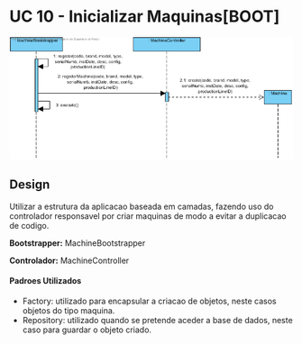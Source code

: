 # UC 10 - Inicializar Maquinas[BOOT]

![BootstrapMaquinaSD](.\BootstrapMaquinaSD.png)

## Design

Utilizar a estrutura da aplicacao baseada em camadas, fazendo uso do controlador responsavel por criar maquinas de modo a evitar a duplicacao de codigo.



**Bootstrapper:** MachineBootstrapper

**Controlador:** MachineController



#### Padroes Utilizados

- Factory: utilizado para encapsular a criacao de objetos, neste casos objetos do tipo maquina.
- Repository: utilizado quando se pretende aceder a base de dados, neste caso para guardar o objeto criado.

